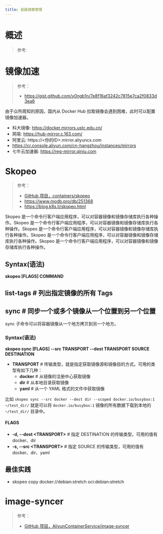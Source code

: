 ```yaml
---
title: 容器镜像管理
---
```


# 概述

> 参考:

# 镜像加速

> 参考：
> 
> - https://gist.github.com/y0ngb1n/7e8f16af3242c7815e7ca2f0833d3ea6

由于众所周知的原因，国内从 Docker Hub 拉取镜像会遇到困难，此时可以配置镜像加速器。

-   科大镜像: https://docker.mirrors.ustc.edu.cn/
-   网易: https://hub-mirror.c.163.com/
-   阿里云: https://<你的ID>.mirror.aliyuncs.com
  - https://cr.console.aliyun.com/cn-hangzhou/instances/mirrors
-   七牛云加速器: https://reg-mirror.qiniu.com

# Skopeo

> 参考：
> - [GitHub 项目，containers/skopeo](https://github.com/containers/skopeo)
> - <https://www.modb.pro/db/251368>
> - <https://blog.k8s.li/skopeo.html>

Skopeo 是一个命令行客户端应用程序，可以对容器镜像和镜像存储库执行各种操作。Skopeo 是一个命令行客户端应用程序，可以对容器镜像和镜像存储库执行各种操作。Skopeo 是一个命令行客户端应用程序，可以对容器镜像和镜像存储库执行各种操作。Skopeo 是一个命令行客户端应用程序，可以对容器镜像和镜像存储库执行各种操作。Skopeo 是一个命令行客户端应用程序，可以对容器镜像和镜像存储库执行各种操作。

## Syntax(语法)

**skopeo \[FLAGS] COMMAND**

## list-tags # 列出指定镜像的所有 Tags

## sync # 同步一个或多个镜像从一个位置到另一个位置

sync 子命令可以将容器镜像从一个地方拷贝到另一个地方。

### Syntax(语法)

**skopeo sync \[FLAGS] --src TRANSPORT --dest TRANSPORT SOURCE DESTINATION**

- **TRANSPORT** # 传输类型，就是指定获取镜像源和镜像目的方式。可用的类型有如下几种：
  - **docker** # 从镜像的注册中心获取镜像
  - **dir** # 从本地目录获取镜像
  - **yaml** # 从一个 YAML 格式的文件中获取镜像

比如 `skopeo sync --src docker --dest dir --scoped docker.io/busybox:1 ~/test_dir/` 就是可以将 `docker.io/busybox:1` 镜像的所有数据下载到本地的 `~/test_dir/` 目录中。

#### FLAGS

- **-d, --dest \<TRANSPORT>** # 指定 DESTINATION 的传输类型，可用的值有 docker、dir
- **-s, --src \<TRANSPORT>** # 指定 SOURCE 的传输类型，可用的值有 docker、dir、yaml

## 最佳实践

- skopeo copy docker://debian:stretch oci:debian:stretch

# image-syncer

> 参考：
> - [GitHub 项目，AliyunContainerService/image-syncer](https://github.com/AliyunContainerService/image-syncer)
